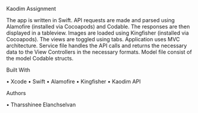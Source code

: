 Kaodim Assignment

The app is written in Swift. API requests are made and parsed using Alamofire (installed via Cocoapods) and Codable. The responses are then displayed in a tableview. Images are loaded using Kingfisher (installed via Cocoapods). The views are toggled using tabs. Application uses MVC architecture. Service file handles the API calls and returns the necessary data to the View Controllers in the necessary formats. Model file consist of the model Codable structs. 

Built With

• Xcode
• Swift
• Alamofire
• Kingfisher
• Kaodim API

Authors

• Tharsshinee Elanchselvan
